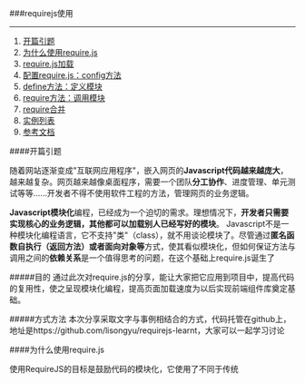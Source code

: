 ###requirejs使用

---
1. [开篇引题](#开篇引题)
2. [为什么使用require.js](#为什么使用require.js)
3. [require.js加载](#require.js加载)
4.  [配置require.js：config方法](#配置require.js：config方法)
5.  [define方法：定义模块](#define方法：定义模块)
6.  [require方法：调用模块](#require方法：调用模块)
7.  [require合并](#require合并])
8.   [实例列表](#实例列表])
9.   [参考文档](#参考文档])

####开篇引题

随着网站逐渐变成"互联网应用程序"，嵌入网页的**Javascript代码越来越庞大**，越来越复杂。网页越来越像桌面程序，需要一个团队**分工协作**、进度管理、单元测试等等......开发者不得不使用软件工程的方法，管理网页的业务逻辑。


**Javascript模块化**编程，已经成为一个迫切的需求。理想情况下，**开发者只需要实现核心的业务逻辑，其他都可以加载别人已经写好的模块**。
Javascript不是一种模块化编程语言，它不支持"类"（class），就不用谈论模块了。尽管通过**匿名函数自执行（返回方法）或者面向对象等**方式，使其看似模块化，但如何保证方法与调用之间的**依赖关系**是一个值得思考的问题，在这个基础上require.js诞生了

#####目的
通过此次对require.js的分享，能让大家把它应用到项目中，提高代码的复用性，使之呈现模块化编程，提高页面加载速度为以后实现前端组件库奠定基础。

#####方式方法
本次分享采取文字与事例相结合的方式，代码托管在github上，地址是https://github.com/lisongyu/requirejs-learnt，大家可以一起学习讨论

####为什么使用require.js

使用RequireJS的目标是鼓励代码的模块化，它使用了不同于传统<script>标签的脚本加载步骤。可以用它来加速、优化代码，但其主要目的还是为了代码的模块化。它鼓励在使用脚本时以module ID替代URL地址。
#####requirejs的优势
1实现js文件的异步加载，避免网页失去响应，提高性能；
2管理模块之间的依赖性，便于代码的编写和维护。
3.实现了代码的模块化，便于复用。

#####requirejs是什么?
RequireJS是一个工具库，主要用于客户端的模块管理。它可以让客户端的代码分成一个个模块，实现异步或动态加载，从而提高代码的性能和可维护性。它的模块管理遵守AMD规范（Asynchronous Module Definition）。

AMD 模块

AMD（异步模块定义，Asynchronous Module Definition）格式总体的目标是为现在的开发者提供一个可用的模块化 JavaScript 的解决方案。

RequireJS的基本思想是，通过define方法，将代码定义为模块(插件)；通过require方法，实现代码的模块加载。


####require.js加载

使用require.js的第一步，是先去官方网站[下载](http://requirejs.org/docs/download.html)最新版本。
下载后，假定把它放在JavaScript子目录下面，就可以加载了。
```javascript
<script data-main="scripts/main" src="scripts/require.js"></script>
```
上面代码的data-main属性不可省略，用于指定主代码所在的脚本文件，在上例中为scripts子目录下的main.js文件。用户自定义的代码就放在这个main.js文件中。

---

####配置require.js：config方法
require方法本身也是一个对象，它带有一个config方法，用来配置require.js运行参数。config方法接受一个对象作为参数。一般配置项都在页面data-main所指的js中，本文所指main.js。
```javascript
require.config({
    baseUrl: "javascript",
    //packages: ['carousel'],
    paths: {jquery: ['//cdnjs.cloudflare.com/ajax/libs/jquery/2.0.0/jquery.min.js','lib/jquery.min'],
        bootstrap: 'lib/bootstrap'
    }
});
```

config方法的参数对象有以下主要成员：
**（1）baseUrl**

baseUrl参数指定本地模块位置的基准目录，即本地模块的路径是相对于哪个目录的。该属性通常由require.js加载时的data-main属性指定。

**（2）paths**

paths参数指定各个模块的位置。这个位置可以是同一个服务器上的相对位置，也可以是外部网址。可以为每个模块定义多个位置，如果第一个位置加载失败，则加载第二个位置，上面的示例就表示如果CDN加载失败，则加载服务器上的备用脚本。需要注意的是，指定本地文件路径时，可以省略文件最后的js后缀名。

**（3）shim**
通过require加载的模块一般都需要符合AMD规范即使用define来申明模块，但是部分时候需要加载非AMD规范的js，这时候就需要用到另一个功能：shim，shim解释起来也比较难理解，shim直接翻译为"垫"，其实也是有这层意思的。

 非AMD模块输出，将非标准的AMD模块"垫"成可用的模块，例如：在老版本的jquery中，是没有继承AMD规范的，所以不能直接require["jquery"],这时候就需要shim，比如我要是用老版本jquery类库，但是他并没有实现AMD规范，那我们可以这样配置

```javascript
require.config({
    baseUrl: "javascript",
    //packages: ['carousel'],
    paths: {
        jquery: 'lib/jquery.1.6',
        bootstrap: 'lib/bootstrap'

    },
    shim: {
        "jquery" : {
            exports : "$"
        }
    }

});
```
这样配置后，我们就可以在其他模块中引用jquery模块：
```javascript
require(['jquery'], function ($) {

    //do something....
});
```

---
####define方法：定义模块

define方法用于定义模块，RequireJS要求每个模块放在一个单独的文件里。

按照是否依赖其他模块，可以分成两种情况讨论。第一种情况是定义独立模块，即所定义的模块不依赖其他模块；第二种情况是定义非独立模块，即所定义的模块依赖于其他模块。



（1）独立模块(代码示例**math.html**)

如果被定义的模块是一个独立模块，不需要依赖任何其他模块，可以直接用define方法生成。

```javascript
define({
    method1: function() {},
    method2: function() {},
});
```

另一种等价的写法是，把对象写成一个函数，该函数的返回值就是输出的模块。
```javascript
// math.js
　　define(function (){
　　　　var add = function (x,y){
　　　　　　return x+y;
　　　　};
　　　　return {
　　　　　　add: add
　　　　};
　　});
```

（2）非独立模块
如果被定义的模块需要依赖其他模块，则define方法必须采用下面的格式。
```javascript
define(['module1', 'module2'], function(m1, m2) {
   ...
});
```

define方法的第一个参数是一个数组，它的成员是当前模块所依赖的模块。比如，['module1', 'module2']表示我们定义的这个新模块依赖于module1模块和module2模块，只有先加载这两个模块，新模块才能正常运行。一般情况下，module1模块和module2模块指的是，当前目录下的module1.js文件和module2.js文件，等同于写成['./module1', './module2']。

思考？ 如果新模块同属于module文件下，如何定义引入文件路径(module.html)参考

define方法的第二个参数是一个函数，当前面数组的所有成员加载成功后，它将被调用。它的参数与数组的成员一一对应，比如function(m1, m2)就表示，这个函数的第一个参数m1对应module1模块，第二个参数m2对应module2模块。这个函数必须返回一个对象，供其他模块调用。
```javascript
define(['module1', 'module2'], function(m1, m2) {

    return {
        method: function() {
            m1.methodA();
            m2.methodB();
        }
    };

});
```

需要注意的是，回调函数必须返回一个对象，这个对象就是你定义的模块。

如果依赖的模块很多，参数与模块一一对应的写法非常麻烦。
```javascript
define(
    [       'dep1', 'dep2', 'dep3', 'dep4', 'dep5', 'dep6', 'dep7', 'dep8'],
    function(dep1,   dep2,   dep3,   dep4,   dep5,   dep6,   dep7,   dep8){
        ...
    }
);
```

为了避免像上面代码那样繁琐的写法，RequireJS提供一种更简单的写法。
```javascript
define(
    function (require) {
        var dep1 = require('dep1'),
            dep2 = require('dep2'),
            dep3 = require('dep3'),
            dep4 = require('dep4'),
            dep5 = require('dep5'),
            dep6 = require('dep6'),
            dep7 = require('dep7'),
            dep8 = require('dep8');

            ...
    }

});
```

####require方法：调用模块
require方法用于调用模块。它的参数与define方法类似。
#####1.普通加载方式参见(demo.html)

```javascript
require(['jquery','bootstrap'], function ($) {
    $('.carousel').carousel({
        interval: 3000
    });
});
```
上面方法表示加载jquery和bootstrap两个模块，当这两个模块都加载成功后，执行一个回调函数。该回调函数就用来完成具体的任务。require方法的第一个参数，是一个表示依赖关系的数组。
但是页面往往不会只有一个交互效果，如果多了就会展示这样
```javascript
require(['jquery','bootstrap'], function ($) {

    $('.carousel').carousel({
        interval: 3000
    });
});
//收藏方法
require(['jquery'], function ($) {

    var collect=$('.goodsOffer-collect');
    collect.on('collect',function(){
        if(!collect.hasClass('goodsOffer-collect--bg')){
            collect.addClass('goodsOffer-collect--bg');
            collect.html('已收藏');
        }else{
            collect.removeClass('goodsOffer-collect--bg');
            collect.html('收藏店铺');
        }
    })
    collect.on("click",function(){
        $(this).trigger('collect');
    })
});
//出价控制
require(['jquery','sp-bid-control'], function ($) {

    $(".bidderOffer").spBidControl({
        //步长100
        step : 100,
        //不能点击为false
        isDisabled : false,
        //最大值
        maxVal : 500,
        //最小值
        minVal : 0,
        //当前值
        currVal : 0,
        //可编辑性
        isEdit : false,
        isBtnShow : true,
        //按钮样式
        btnStyle : {
            "btnTxt" : "出价", //我要拍
            "btnCss" : "bidderOffer-btn"
        },
        callbackFn : function(currVal, $element, spBidControl) {
            var $chujiaSubmit = $element.find(".chujia-submit");
            // $chujiaSubmit.off("clik.spBidControl");
            // 不能调用currVal这个值作为出价框数值，会出现出价不成功的情况
            var inputPrice = $(".bidderOffer-text").val();
            console.log(inputPrice);

        }
    });
    setTimeout(function() {
        $(".bidderOffer").spBidControl({
            isDisabled : true,
            btnStyle : {
                "btnTxt" : "已结束", //出价
                "btnCss" : "bidderOffer-btn"
            }
        });

    }, timeParm);
});
//导航菜单的显示隐藏
require(['jquery'], function ($) {

    $('.outletHeader-menu').on(clik,function(){
        $('.menu-content').toggle();
        return false;
    })
    $(document).on(clik,function(){
        $('.menu-content').hide();
    });

    $('.closeme').on(clik,function(){
        $(this).parents('.numtips').hide();
    });
});
```
这只是作为参考，目的是为了展示当交互多了的时候会感觉比较乱。参考(demo1.html),为了解决这个问题，引入了包加载模块。

#####2.包模块加载(参考index.html)
RequireJS支持从CommonJS包结构中加载模块，但需要一些额外的配置。具体地，支持如下的CommonJS包特性：
一个包可以关联一个模块名/前缀。
package config可为特定的包指定下述属性：
name: 包名（用于模块名/前缀映射）
location: 磁盘上的位置。位置是相对于配置中的baseUrl值，除非它们包含协议或以“/”开头
main: 当以“包名”发起require调用后，所应用的一个包内的模块。默认为“main”，除非在此处做了另外设定。该值是相对于包目录的。

```javascript
require.config({
    baseUrl: "javascript",
    packages: ['carousel'],
    paths: {
        jquery: 'lib/jquery.min',
        bootstrap: 'lib/bootstrap'

    }
});

//轮播引用
require(['carousel']);
```
在配置文档中不在进行任何操作，只是定义了一个 packages: **['carousel']**，然后在配置后将其加载。这时在所定义的根目录下应有一个为carousel的文件夹，里边的文件通常命名为main.js。
在此main.js中将对引入的插件进行相应操作，具体代码示例如下.
```javascript
require(['jquery', 'bootstrap'], function ($) {
    $('.carousel').carousel({
        interval: 3000
    });
});
```
看起来似乎和普通调用方法没什么区别，但它确实有几个优势
1.模块与插件直接关系更明确，更易于查找。
2.复用性更好，更容易实现模块化。
3.管理维护起来更加方便。
现在存在这么一个问题，如果多个页面都调用此插件，则会导致main.js中多加载一些代码(当然也可忽略)，其实有一个方法可以避免加载更多的代码
我们可以这样配置
```javascript
require.config({
    packages: [
        "carousel",
        {
            name: "carousel",
            main: "carousel"
        }
    ]
});
```
减少麻烦期间，强烈建议包结构遵从“main.js”约定。







